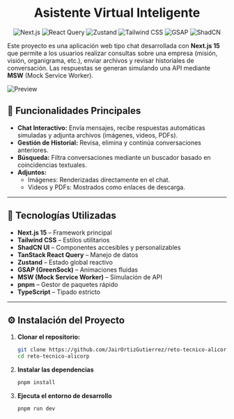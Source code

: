 <h1 align="center">
  Asistente Virtual Inteligente<br>
</h1>

<p align="center">
  <img src="https://img.shields.io/badge/Next.js-000000?style=for-the-badge&logo=next.js&logoColor=white" alt="Next.js" />
  <img src="https://img.shields.io/badge/React_Query-FF4154?style=for-the-badge&logo=reactquery&logoColor=white" alt="React Query" />
  <img src="https://img.shields.io/badge/Zustand-FFB700?style=for-the-badge&logo=zustand&logoColor=white" alt="Zustand" />
  <img src="https://img.shields.io/badge/Tailwind%20CSS-38B2AC?style=for-the-badge&logo=tailwind-css&logoColor=white" alt="Tailwind CSS" />
  <img src="https://img.shields.io/badge/GSAP-88C0D0?style=for-the-badge&logo=gsap&logoColor=black" alt="GSAP" />
  <img src="https://img.shields.io/badge/ShadCN-2E2E2E?style=for-the-badge&logo=shadcn&logoColor=white" alt="ShadCN" />
</p>

Este proyecto es una aplicación web tipo chat desarrollada con **Next.js 15** que permite a los usuarios realizar consultas sobre una empresa (misión, visión, organigrama, etc.), enviar archivos y revisar historiales de conversación. Las respuestas se generan simulando una API mediante **MSW** (Mock Service Worker).

![Preview](https://i.imgur.com/ZMQT9M9.gif)

## 🚀 Funcionalidades Principales

- **Chat Interactivo:** Envía mensajes, recibe respuestas automáticas simuladas y adjunta archivos (imágenes, videos, PDFs).
- **Gestión de Historial:** Revisa, elimina y continúa conversaciones anteriores.
- **Búsqueda:** Filtra conversaciones mediante un buscador basado en coincidencias textuales.
- **Adjuntos:**
  - Imágenes: Renderizadas directamente en el chat.
  - Videos y PDFs: Mostrados como enlaces de descarga.

---

## 🧱 Tecnologías Utilizadas

- **Next.js 15** – Framework principal
- **Tailwind CSS** – Estilos utilitarios
- **ShadCN UI** – Componentes accesibles y personalizables
- **TanStack React Query** – Manejo de datos
- **Zustand** – Estado global reactivo
- **GSAP (GreenSock)** – Animaciones fluidas
- **MSW (Mock Service Worker)** – Simulación de API
- **pnpm** – Gestor de paquetes rápido
- **TypeScript** – Tipado estricto

---

## ⚙️ Instalación del Proyecto

1. **Clonar el repositorio:**

   ```bash
   git clone https://github.com/JairOrtizGutierrez/reto-tecnico-alicorp.git
   cd reto-tecnico-alicorp

   ```

2. **Instalar las dependencias**

   ```bash
   pnpm install

   ```

3. **Ejecuta el entorno de desarrollo**
   ```bash
   pnpm run dev
   ```
